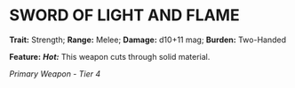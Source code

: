 ﻿---
tags:
  - Item
  - Weapon
name: 'SWORD OF LIGHT AND FLAME'
trait: 'Strength'
range: 'Melee'
damage: 'd10+11 mag'
burden: 'Two-Handed'
feat_name: 'Hot'
feat_text: 'This weapon cuts through solid material.'
primary_or_secondary: 'Primary Weapon'
tier: 4
---

# SWORD OF LIGHT AND FLAME

**Trait:** Strength; **Range:** Melee; **Damage:** d10+11 mag; **Burden:** Two-Handed

**Feature:** ***Hot:*** This weapon cuts through solid material.

*Primary Weapon - Tier 4*
